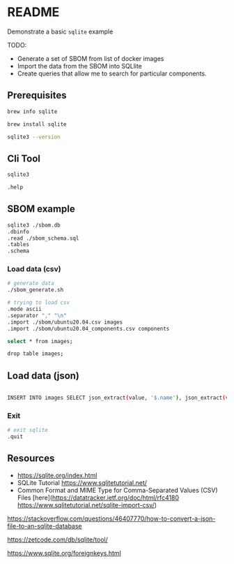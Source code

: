 # README

Demonstrate a basic `sqlite` example

TODO:

* Generate a set of SBOM from list of docker images
* Import the data from the SBOM into SQLlite
* Create queries that allow me to search for particular components. 



## Prerequisites

```sh
brew info sqlite

brew install sqlite

sqlite3 --version 
```

## Cli Tool

```sh
sqlite3

.help
```

## SBOM example

```sh
sqlite3 ./sbom.db
.dbinfo
.read ./sbom_schema.sql
.tables
.schema
```

### Load data (csv)

```sh
# generate data
./sbom_generate.sh
```

```sh
# trying to load csv
.mode ascii
.separator "," "\n"
.import ./sbom/ubuntu20.04.csv images
.import ./sbom/ubuntu20.04_components.csv components

select * from images;

drop table images;
```

## Load data (json)

```sh

INSERT INTO images SELECT json_extract(value, '$.name'), json_extract(value, '$.type') FROM json_each(readfile('./sbom/ubuntu20.04_images.json'));

```

### Exit

```sh
# exit sqlite
.quit
```

## Resources

* https://sqlite.org/index.html
* SQLite Tutorial https://www.sqlitetutorial.net/
* Common Format and MIME Type for Comma-Separated Values (CSV) Files [here](https://datatracker.ietf.org/doc/html/rfc4180
https://www.sqlitetutorial.net/sqlite-import-csv/)



https://stackoverflow.com/questions/46407770/how-to-convert-a-json-file-to-an-sqlite-database

https://zetcode.com/db/sqlite/tool/

https://www.sqlite.org/foreignkeys.html

